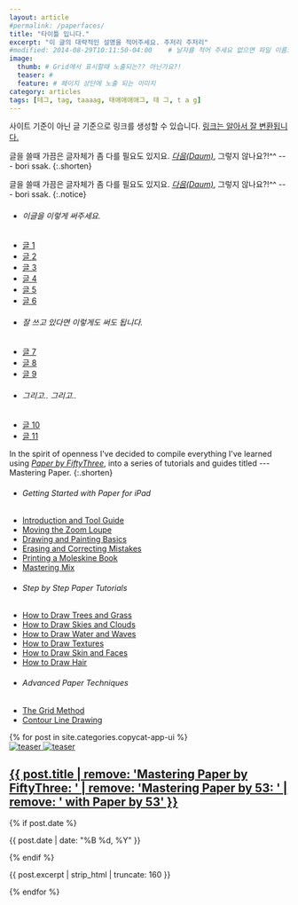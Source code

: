 ```yaml
---
layout: article
#permalink: /paperfaces/
title: "타이틀 입니다."
excerpt: "이 글의 대략적인 설명을 적어주세요. 주저리 주저리"
#modified: 2014-08-29T10:11:50-04:00    # 날자를 적어 주세요 없으면 파일 이름으로 알아서 됩니다. 
image: 
  thumb: # Grid에서 표시할때 노출되는?? 아닌가요?!
  teaser: # 
  feature: # 페이지 상단에 노출 되는 이미지 
category: articles
tags: [테그, tag, taaaag, 태애애애애그, 태 그, t a g]
---
```


사이트 기준이 아닌 글 기준으로 링크를 생성할 수 있습니다. 
<a href="{{ site.url }}{% post_url /articles/2014-01-01-templates %}">링크는 알아서 잘 변환됩니다.</a>


글을 쓸때 가끔은 글자체가 좀 다를 필요도 있지요. [*다음(Daum)*](http://www.daum.net), 그렇지 않나요?!^^ --- bori ssak.
{:.shorten}

글을 쓸때 가끔은 글자체가 좀 다를 필요도 있지요. [*다음(Daum)*](http://www.daum.net), 그렇지 않나요?!^^ --- bori ssak.
{:.notice}


<nav class="toc toc-left">
  <ul>
    <li><h6>이글을 이렇게 써주세요. </h6></li>
    <li><a href="{{ site.url }}{% post_url /articles/2014-01-01-templates %}">글 1</a></li>
    <li><a href="{{ site.url }}{% post_url /articles/2014-01-01-templates %}">글 2</a></li>
    <li><a href="{{ site.url }}{% post_url /articles/2014-01-01-templates %}">글 3</a></li>
    <li><a href="{{ site.url }}{% post_url /articles/2014-01-01-templates %}">글 4</a></li>
    <li><a href="{{ site.url }}{% post_url /articles/2014-01-01-templates %}">글 5</a></li>
    <li><a href="{{ site.url }}{% post_url /articles/2014-01-01-templates %}">글 6</a></li>
    <li><h6>잘 쓰고 있다면 이렇게도 써도 됩니다. </h6></li>
    <li><a href="{{ site.url }}{% post_url /articles/2014-01-01-templates %}">글 7</a></li>
    <li><a href="{{ site.url }}{% post_url /articles/2014-01-01-templates %}">글 8</a></li>
    <li><a href="{{ site.url }}{% post_url /articles/2014-01-01-templates %}">글 9</a></li>
    <li><h6>그리고.. 그리고.. </h6></li>
    <li><a href="{{ site.url }}{% post_url /articles/2014-01-01-templates %}">글 10</a></li>
    <li><a href="{{ site.url }}{% post_url /articles/2014-01-01-templates %}">글 11</a></li>
  </ul>
</nav>




In the spirit of openness I've decided to compile everything I've learned using [*Paper by FiftyThree*](http://www.fiftythree.com), into a series of tutorials and guides titled --- Mastering Paper.
{:.shorten}

<nav class="toc toc-left">
  <ul>
    <li><h6>Getting Started with Paper for iPad</h6></li>
    <li><a href="{{ site.url }}{% post_url /articles/2014-01-01-templates %}">Introduction and Tool Guide</a></li>
    <li><a href="{{ site.url }}{% post_url /articles/2014-01-01-templates %}">Moving the Zoom Loupe</a></li>
    <li><a href="{{ site.url }}{% post_url /articles/2014-01-01-templates %}">Drawing and Painting Basics</a></li>
    <li><a href="{{ site.url }}{% post_url /articles/2014-01-01-templates %}">Erasing and Correcting Mistakes</a></li>
    <li><a href="{{ site.url }}{% post_url /articles/2014-01-01-templates %}">Printing a Moleskine Book</a></li>
    <li><a href="{{ site.url }}{% post_url /articles/2014-01-01-templates %}">Mastering Mix</a></li>
    <li><h6>Step by Step Paper Tutorials</h6></li>
    <li><a href="{{ site.url }}{% post_url /articles/2014-01-01-templates %}">How to Draw Trees and Grass</a></li>
    <li><a href="{{ site.url }}{% post_url /articles/2014-01-01-templates %}">How to Draw Skies and Clouds</a></li>
    <li><a href="{{ site.url }}{% post_url /articles/2014-01-01-templates %}">How to Draw Water and Waves</a></li>
    <li><a href="{{ site.url }}{% post_url /articles/2014-01-01-templates %}">How to Draw Textures</a></li>
    <li><a href="{{ site.url }}{% post_url /articles/2014-01-01-templates %}">How to Draw Skin and Faces</a></li>
    <li><a href="{{ site.url }}{% post_url /articles/2014-01-01-templates %}">How to Draw Hair</a></li>
    <li><h6>Advanced Paper Techniques</h6></li>
    <li><a href="{{ site.url }}{% post_url /articles/2014-01-01-templates %}">The Grid Method</a></li>
    <li><a href="{{ site.url }}{% post_url /articles/2014-01-01-templates %}">Contour Line Drawing</a></li>
  </ul>
</nav>

<div class="tiles tiles-right">
{% for post in site.categories.copycat-app-ui %}
  <article class="tile" itemscope itemtype="http://schema.org/Article">
    <a href="{{ post.url }}" title="{{ post.title }}" class="post-teaser">
      <img src="{{ site.url }}/images/preload-400.png" data-original="/images/{% if post.image.teaser %}{{ post.image.teaser }}{% else %}{{ site.teaser }}{% endif %}" class="load" alt="teaser" itemprop="image">
      <noscript><img src="/images/{% if post.image.teaser %}{{ post.image.teaser }}{% else %}{{ site.teaser }}{% endif %}" alt="teaser" itemprop="image"></noscript>
    </a>
    <h2 class="post-title" itemprop="name"><a href="{{ post.url }}">{{ post.title | remove: 'Mastering Paper by FiftyThree: ' | remove: 'Mastering Paper by 53: ' | remove: ' with Paper by 53' }}</a></h2>
    {% if post.date %}<p class="entry-date date published"><time datetime="{{ post.date | date: "%Y-%m-%d" }}" itemprop="datePublished">{{ post.date | date: "%B %d, %Y" }}</time></p>{% endif %}
    <p class="post-excerpt" itemprop="description">{{ post.excerpt | strip_html | truncate: 160 }}</p>
    </article><!-- /.tile -->
{% endfor %}
